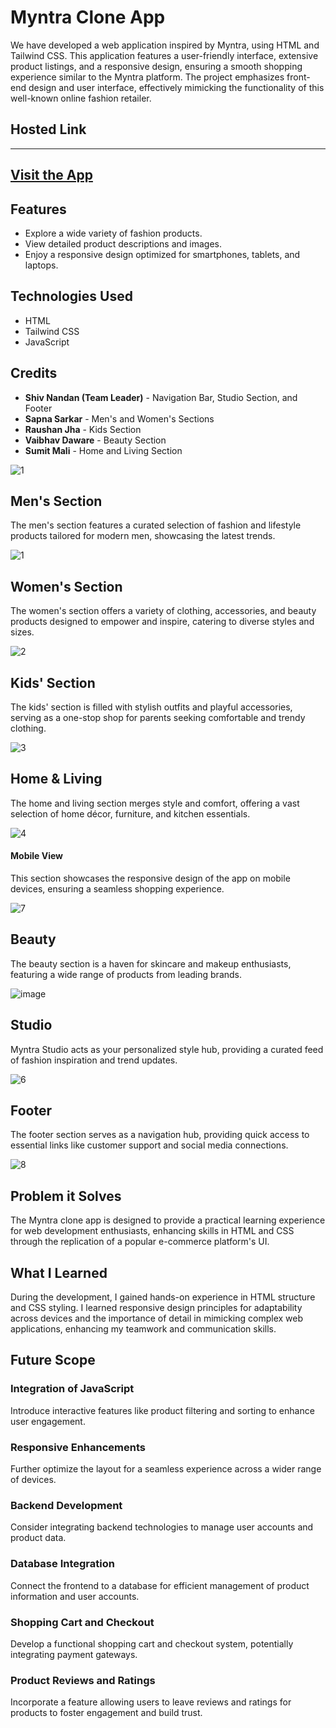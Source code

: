 
# Myntra Clone App

We have developed a web application inspired by Myntra, using HTML and Tailwind CSS. This application features a user-friendly interface, extensive product listings, and a responsive design, ensuring a smooth shopping experience similar to the Myntra platform. The project emphasizes front-end design and user interface, effectively mimicking the functionality of this well-known online fashion retailer.

## Hosted Link
---
[Visit the App](https://myntra-team-project.vercel.app/)
---

## Features
- Explore a wide variety of fashion products.
- View detailed product descriptions and images.
- Enjoy a responsive design optimized for smartphones, tablets, and laptops.

## Technologies Used
- HTML
- Tailwind CSS
- JavaScript

## Credits
- **Shiv Nandan (Team Leader)** - Navigation Bar, Studio Section, and Footer
- **Sapna Sarkar** - Men's and Women's Sections
- **Raushan Jha** - Kids Section
- **Vaibhav Daware** - Beauty Section
- **Sumit Mali** - Home and Living Section

![1](https://i.ibb.co/Xx9w3Ln/1.png)

## Men's Section
The men's section features a curated selection of fashion and lifestyle products tailored for modern men, showcasing the latest trends.

![1](https://i.ibb.co/Xx9w3Ln/1.png)

## Women's Section
The women's section offers a variety of clothing, accessories, and beauty products designed to empower and inspire, catering to diverse styles and sizes.

![2](https://i.ibb.co/9hwyprm/2.png)

## Kids' Section
The kids' section is filled with stylish outfits and playful accessories, serving as a one-stop shop for parents seeking comfortable and trendy clothing.

![3](https://i.ibb.co/TcxT7Rk/3.png)

## Home & Living
The home and living section merges style and comfort, offering a vast selection of home décor, furniture, and kitchen essentials.

![4](https://i.ibb.co/SVGxgZG/4.png)

#### Mobile View
This section showcases the responsive design of the app on mobile devices, ensuring a seamless shopping experience.

![7](https://i.ibb.co/PNNXMmY/7.png)

## Beauty
The beauty section is a haven for skincare and makeup enthusiasts, featuring a wide range of products from leading brands.

![image](https://i.ibb.co/1JvmZ1G/image.png)

## Studio
Myntra Studio acts as your personalized style hub, providing a curated feed of fashion inspiration and trend updates.

![6](https://i.ibb.co/YRtQYZX/6.png)

## Footer
The footer section serves as a navigation hub, providing quick access to essential links like customer support and social media connections.

![8](https://i.ibb.co/DYFSVg7/8.png)

## Problem it Solves
The Myntra clone app is designed to provide a practical learning experience for web development enthusiasts, enhancing skills in HTML and CSS through the replication of a popular e-commerce platform's UI.

## What I Learned
During the development, I gained hands-on experience in HTML structure and CSS styling. I learned responsive design principles for adaptability across devices and the importance of detail in mimicking complex web applications, enhancing my teamwork and communication skills.

## Future Scope

### Integration of JavaScript
Introduce interactive features like product filtering and sorting to enhance user engagement.

### Responsive Enhancements
Further optimize the layout for a seamless experience across a wider range of devices.

### Backend Development
Consider integrating backend technologies to manage user accounts and product data.

### Database Integration
Connect the frontend to a database for efficient management of product information and user accounts.

### Shopping Cart and Checkout
Develop a functional shopping cart and checkout system, potentially integrating payment gateways.

### Product Reviews and Ratings
Incorporate a feature allowing users to leave reviews and ratings for products to foster engagement and build trust.
